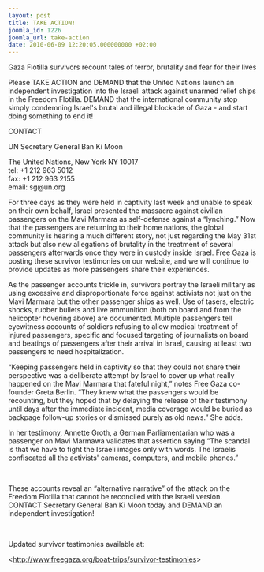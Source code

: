 ```yaml
---
layout: post
title: TAKE ACTION!
joomla_id: 1226
joomla_url: take-action
date: 2010-06-09 12:20:05.000000000 +02:00
---
```

<p>Gaza Flotilla survivors recount tales of terror, brutality and fear for their lives</p>
<p>Please TAKE ACTION and DEMAND that the United Nations launch an independent investigation into the Israeli attack against unarmed relief ships in the Freedom Flotilla. DEMAND that the international community stop simply condemning Israel's brutal and illegal blockade of Gaza - and start doing something to end it!</p>
<p>CONTACT</p>
<p>UN Secretary General Ban Ki Moon</p>
<p>The United Nations, New York NY 10017<br />tel: +1 212 963 5012<br />fax: +1 212 963 2155<br />email: sg@un.org</p>
<p>For three days as they were held in captivity last week and unable to speak on their own behalf, Israel presented the massacre against civilian passengers on the Mavi Marmara as self-defense against a “lynching.” Now that the passengers are returning to their home nations, the global community is hearing a much different story, not just regarding the May 31st attack but also new allegations of brutality in the treatment of several passengers afterwards once they were in custody inside Israel. Free Gaza is posting these survivor testimonies on our website, and we will continue to provide updates as more passengers share their experiences.</p>
<p>As the passenger accounts trickle in, survivors portray the Israeli military as using excessive and disproportionate force against activists not just on the Mavi Marmara but the other passenger ships as well. Use of tasers, electric shocks, rubber bullets and live ammunition (both on board and from the helicopter hovering above) are documented.  Multiple passengers tell eyewitness accounts of soldiers refusing to allow medical treatment of injured passengers, specific and focused targeting of journalists on board and beatings of passengers after their arrival in Israel, causing at least two passengers to need hospitalization.</p>
<p>“Keeping passengers held in captivity so that they could not share their perspective was a deliberate attempt by Israel to cover up what really happened on the Mavi Marmara that fateful night,” notes Free Gaza co-founder Greta Berlin.  “They knew what the passengers would be recounting, but they hoped that by delaying the release of their testimony until days after the immediate incident, media coverage would be buried as backpage follow-up stories or dismissed purely as old news.” She adds.</p>
<p />

</p>
<p>In her testimony, Annette Groth, a German Parliamentarian who was a passenger on Mavi Marmawa validates that assertion saying “The scandal is that we have to fight the Israeli images only with words. The Israelis confiscated all the activists' cameras, computers, and mobile phones.”</p>
<p> </p>
<p>These accounts reveal an “alternative narrative” of the attack on the Freedom Flotilla that cannot be reconciled with the Israeli version. CONTACT Secretary General Ban Ki Moon today and DEMAND an independent investigation!</p>
<p> </p>
<p>Updated survivor testimonies available at:</p>
<p><<a href="boat-trips/survivor-testimonies">http://www.freegaza.org/boat-trips/survivor-testimonies</a>></p>
<p> </p>
